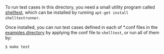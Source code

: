 To run test cases in this directory, you need a small utility program called [shelltest](https://github.com/simonmichael/shelltestrunner),
which can be installed
by running `apt-get install shelltestrunner`.

Once installed, you can run test cases defined in each of \*.conf files
in the [examples directory](../examples) by applying the conf file to `shelltest`,
or run all of them by:

```
$ make test
```

